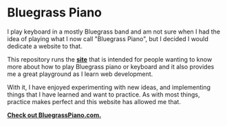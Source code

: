 # Bluegrass Piano
I play keyboard in a mostly Bluegrass band and am not sure when I had the idea of playing what I now call "Bluegrass Piano", but I decided I would dedicate a website to that.

This repository runs the [__site__](http://bluegrasspiano.com) that is intended for people wanting to know more about how to play Bluegrass piano or keyboard and it also provides me a great playground as I learn web development.

With it, I have enjoyed experimenting with new ideas, and implementing things that I have learned and want to practice. As with most things, practice makes perfect and this website has allowed me that.

[__Check out BluegrassPiano.com.__](http://bluegrasspiano.com)